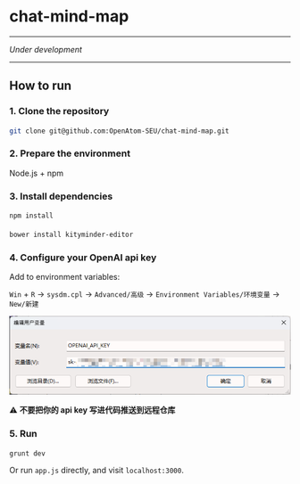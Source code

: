 # chat-mind-map

---

_Under development_

---

## How to run

### 1. Clone the repository

```bash
git clone git@github.com:OpenAtom-SEU/chat-mind-map.git
```

### 2. Prepare the environment

Node.js + npm

### 3. Install dependencies

```bash
npm install

bower install kityminder-editor
```

### 4. Configure your OpenAI api key

Add to environment variables:

`Win` + `R` -> `sysdm.cpl` -> `Advanced/高级` -> `Environment Variables/环境变量` -> `New/新建`

![](README.assets/env_var.png)

:warning: **不要把你的 api key 写进代码推送到远程仓库**

### 5. Run

```bash
grunt dev
```

Or run `app.js` directly, and visit `localhost:3000`.
